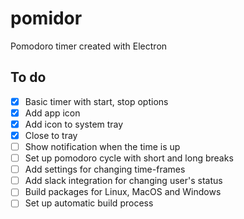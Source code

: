# pomidor
Pomodoro timer created with Electron

## To do
- [x] Basic timer with start, stop options
- [x] Add app icon
- [x] Add icon to system tray
- [x] Close to tray
- [ ] Show notification when the time is up
- [ ] Set up pomodoro cycle with short and long breaks
- [ ] Add settings for changing time-frames
- [ ] Add slack integration for changing user's status
- [ ] Build packages for Linux, MacOS and Windows
- [ ] Set up automatic build process
